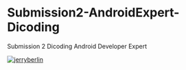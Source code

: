 # Submission2-AndroidExpert-Dicoding
Submission 2 Dicoding Android Developer Expert 

[![jerryberlin](https://circleci.com/gh/jerryberlin/Submission2-AndroidExpert-Dicoding.svg?style=svg)](https://circleci.com/gh/jerryberlin/Submission2-AndroidExpert-Dicoding)
